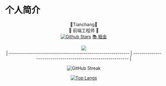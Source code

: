 # 个人简介

<div align=center>

📖Tianchang📖<br />🎈 前端工程师 🎈<br />
[![Github Stars](https://img.shields.io/github/stars/tianchangNorth?color=faf408&label=github%20stars&logo=github)](https://github.com/tianchangNorth)
[📚 掘金](https://juejin.cn/user/3714595004887192)
<!-- [⚙️ 个人网站](https://object-x.com.cn/) -->
<!-- [🔖 知识库](https://nextjs-notion-starter-kit-phi-gray.vercel.app/?vercelToolbarCode=q7e6XSyBgBIeMSk) -->
<!-- [🚀CodeSandbox](https://codesandbox.io/u/ObjectX)   -->
![](http://github-profile-summary-cards.vercel.app/api/cards/stats?username=tianchangNorth&theme=default)   
| ------------------------------------------------------------ | ------------------------------------------------------------ |  

![GitHub Streak](https://github-profile-trophy.vercel.app/?username=tianchangNorth&row=2&column=3)  

[![Top Langs](https://github-readme-stats.vercel.app/api/top-langs/?username=tianchangNorth&layout=compact)](https://github.com/anuraghazra/github-readme-stats) 

</div>